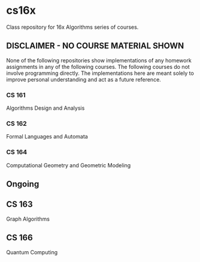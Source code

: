 # cs16x

Class repository for 16x Algorithms series of courses.

## DISCLAIMER - NO COURSE MATERIAL SHOWN
None of the following repositories show implementations of any homework assignments in any of the following courses. The following courses do not involve programming directly. The implementations here are meant solely to improve personal understanding and act as a future reference.


### CS 161

Algorithms Design and Analysis

### CS 162

Formal Languages and Automata

### CS 164

Computational Geometry and Geometric Modeling


## Ongoing


## CS 163

Graph Algorithms

## CS 166

Quantum Computing


